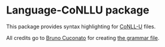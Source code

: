 Language-CoNLLU package
=======================

This package provides syntax highlighting for [CoNLL-U](http://universaldependencies.org/format.html) files.

All credits go to [Bruno Cuconato](https://github.com/odanoburu) for creating [the grammar file](https://github.com/github/linguist/pull/4029).
